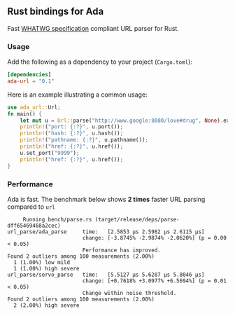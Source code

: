 ## Rust bindings for Ada

Fast [WHATWG specification](https://url.spec.whatwg.org) compliant URL parser for Rust.

### Usage

Add the following as a dependency to your project (`Cargo.toml`):

```toml
[dependencies]
ada-url = "0.1"
```

Here is an example illustrating a common usage:

```Rust
use ada_url::Url;
fn main() {
    let mut u = Url::parse("http://www.google:8080/love#drug", None).expect("bad url");
    println!("port: {:?}", u.port());
    println!("hash: {:?}", u.hash());
    println!("pathname: {:?}", u.pathname());
    println!("href: {:?}", u.href());
    u.set_port("9999");
    println!("href: {:?}", u.href());
}
```

### Performance

Ada is fast. The benchmark below shows **2 times** faster URL parsing compared to `url`

```
     Running bench/parse.rs (target/release/deps/parse-dff65469468a2cec)
url_parse/ada_parse     time:   [2.5853 µs 2.5982 µs 2.6115 µs]
                        change: [-3.8745% -2.9874% -2.0620%] (p = 0.00 < 0.05)
                        Performance has improved.
Found 2 outliers among 100 measurements (2.00%)
  1 (1.00%) low mild
  1 (1.00%) high severe
url_parse/servo_parse   time:   [5.5127 µs 5.6287 µs 5.8046 µs]
                        change: [+0.7618% +3.0977% +6.5694%] (p = 0.01 < 0.05)
                        Change within noise threshold.
Found 2 outliers among 100 measurements (2.00%)
  2 (2.00%) high severe
```